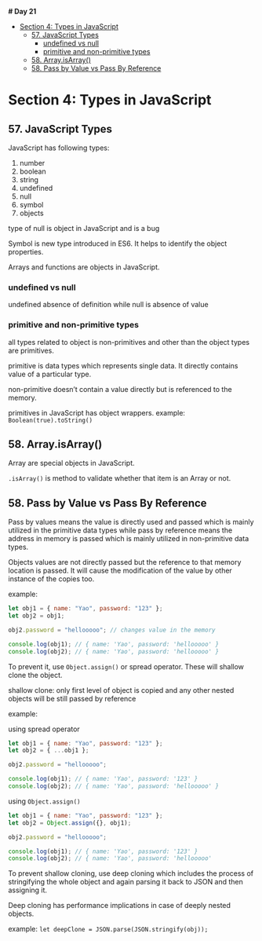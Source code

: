 **# Day 21**

- [Section 4: Types in JavaScript](#section-4-types-in-javascript)
  - [57. JavaScript Types](#57-javascript-types)
    - [undefined vs null](#undefined-vs-null)
    - [primitive and non-primitive types](#primitive-and-non-primitive-types)
  - [58. Array.isArray()](#58-arrayisarray)
  - [58. Pass by Value vs Pass By Reference](#58-pass-by-value-vs-pass-by-reference)

# Section 4: Types in JavaScript

## 57. JavaScript Types

JavaScript has following types:

1. number
2. boolean
3. string
4. undefined
5. null
6. symbol
7. objects

type of null is object in JavaScript and is a bug

Symbol is new type introduced in ES6. It helps to identify the object properties.

Arrays and functions are objects in JavaScript.

### undefined vs null

undefined absence of definition while null is absence of value

### primitive and non-primitive types

all types related to object is non-primitives and other than the object types are primitives.

primitive is data types which represents single data. It directly contains value of a particular type.

non-primitive doesn’t contain a value directly but is referenced to the memory.

primitives in JavaScript has object wrappers. example: `Boolean(true).toString()`

## 58. Array.isArray()

Array are special objects in JavaScript.

`.isArray()` is method to validate whether that item is an Array or not.

## 58. Pass by Value vs Pass By Reference

Pass by values means the value is directly used and passed which is mainly utilized in the primitive data types while pass by reference means the address in memory is passed which is mainly utilized in non-primitive data types.

Objects values are not directly passed but the reference to that memory location is passed. It will cause the modification of the value by other instance of the copies too.

example:

```jsx
let obj1 = { name: "Yao", password: "123" };
let obj2 = obj1;

obj2.password = "hellooooo"; // changes value in the memory

console.log(obj1); // { name: 'Yao', password: 'hellooooo' }
console.log(obj2); // { name: 'Yao', password: 'hellooooo' }
```

To prevent it, use `Object.assign()` or spread operator. These will shallow clone the object.

shallow clone: only first level of object is copied and any other nested objects will be still passed by reference

example:

using spread operator

```jsx
let obj1 = { name: "Yao", password: "123" };
let obj2 = { ...obj1 };

obj2.password = "hellooooo";

console.log(obj1); // { name: 'Yao', password: '123' }
console.log(obj2); // { name: 'Yao', password: 'hellooooo' }
```

using `Object.assign()`

```jsx
let obj1 = { name: "Yao", password: "123" };
let obj2 = Object.assign({}, obj1);

obj2.password = "hellooooo";

console.log(obj1); // { name: 'Yao', password: '123' }
console.log(obj2); // { name: 'Yao', password: 'hellooooo'
```

To prevent shallow cloning, use deep cloning which includes the process of stringifying the whole object and again parsing it back to JSON and then assigning it.

Deep cloning has performance implications in case of deeply nested objects.

example: `let deepClone = JSON.parse(JSON.stringify(obj));`
